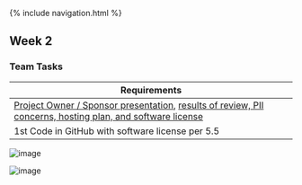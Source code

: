 {% include navigation.html %}

## Week 2
### Team Tasks

| Requirements |  
| --- | 
| [Project Owner / Sponsor presentation](https://sanvi1855544.github.io/testprep/wireframe), [results of review, PII concerns, hosting plan, and software license](https://sanvi1855544.github.io/testprep/hostplan) |  
| 1st Code in GitHub with software license per 5.5   |

![image](https://user-images.githubusercontent.com/89223650/159986778-cdcdb158-86a0-44e8-9b93-e65b7e879980.png)

![image](https://user-images.githubusercontent.com/89223650/159986977-d12166d9-c1e4-4e59-bc5f-8bd99f96eee7.png)

